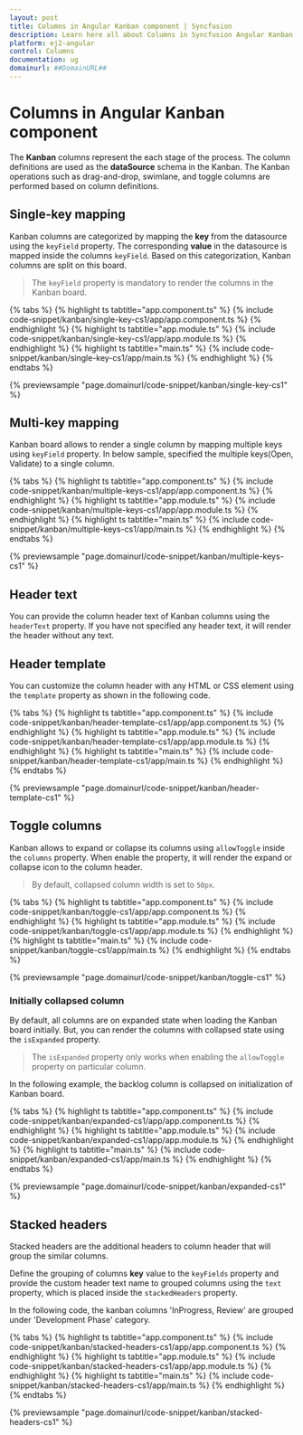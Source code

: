 ```yaml
---
layout: post
title: Columns in Angular Kanban component | Syncfusion
description: Learn here all about Columns in Syncfusion Angular Kanban component of Syncfusion Essential JS 2 and more.
platform: ej2-angular
control: Columns 
documentation: ug
domainurl: ##DomainURL##
---
```


# Columns in Angular Kanban component

The **Kanban** columns represent the each stage of the process. The column definitions are used as the **dataSource** schema in the Kanban. The Kanban operations such as drag-and-drop, swimlane, and toggle columns are performed based on column definitions.

## Single-key mapping

Kanban columns are categorized by mapping the **key** from the datasource using the `keyField` property. The corresponding **value** in the datasource is mapped inside the columns `keyField`.  Based on this categorization, Kanban columns are split on this board.

> The `keyField` property is mandatory to render the columns in the Kanban board.

{% tabs %}
{% highlight ts tabtitle="app.component.ts" %}
{% include code-snippet/kanban/single-key-cs1/app/app.component.ts %}
{% endhighlight %}
{% highlight ts tabtitle="app.module.ts" %}
{% include code-snippet/kanban/single-key-cs1/app/app.module.ts %}
{% endhighlight %}
{% highlight ts tabtitle="main.ts" %}
{% include code-snippet/kanban/single-key-cs1/app/main.ts %}
{% endhighlight %}
{% endtabs %}
  
{% previewsample "page.domainurl/code-snippet/kanban/single-key-cs1" %}

## Multi-key mapping

Kanban board allows to render a single column by mapping multiple keys using `keyField` property. In below sample, specified the multiple keys(Open, Validate) to a single column.

{% tabs %}
{% highlight ts tabtitle="app.component.ts" %}
{% include code-snippet/kanban/multiple-keys-cs1/app/app.component.ts %}
{% endhighlight %}
{% highlight ts tabtitle="app.module.ts" %}
{% include code-snippet/kanban/multiple-keys-cs1/app/app.module.ts %}
{% endhighlight %}
{% highlight ts tabtitle="main.ts" %}
{% include code-snippet/kanban/multiple-keys-cs1/app/main.ts %}
{% endhighlight %}
{% endtabs %}
  
{% previewsample "page.domainurl/code-snippet/kanban/multiple-keys-cs1" %}

## Header text

You can provide the column header text of Kanban columns using the `headerText` property. If you have not specified any header text, it will render the header without any text.

## Header template

You can customize the column header with any HTML or CSS element using the `template` property as shown in the following code.

{% tabs %}
{% highlight ts tabtitle="app.component.ts" %}
{% include code-snippet/kanban/header-template-cs1/app/app.component.ts %}
{% endhighlight %}
{% highlight ts tabtitle="app.module.ts" %}
{% include code-snippet/kanban/header-template-cs1/app/app.module.ts %}
{% endhighlight %}
{% highlight ts tabtitle="main.ts" %}
{% include code-snippet/kanban/header-template-cs1/app/main.ts %}
{% endhighlight %}
{% endtabs %}
  
{% previewsample "page.domainurl/code-snippet/kanban/header-template-cs1" %}

## Toggle columns

Kanban allows to expand or collapse its columns using `allowToggle` inside the `columns` property. When enable the property, it will render the expand or collapse icon to the column header.

> By default, collapsed column width is set to `50px`.

{% tabs %}
{% highlight ts tabtitle="app.component.ts" %}
{% include code-snippet/kanban/toggle-cs1/app/app.component.ts %}
{% endhighlight %}
{% highlight ts tabtitle="app.module.ts" %}
{% include code-snippet/kanban/toggle-cs1/app/app.module.ts %}
{% endhighlight %}
{% highlight ts tabtitle="main.ts" %}
{% include code-snippet/kanban/toggle-cs1/app/main.ts %}
{% endhighlight %}
{% endtabs %}
  
{% previewsample "page.domainurl/code-snippet/kanban/toggle-cs1" %}

### Initially collapsed column

By default, all columns are on expanded state when loading the Kanban board initially. But, you can render the columns with collapsed state using the `isExpanded` property.

>The `isExpanded` property only works when enabling the `allowToggle` property on particular column.

In the following example, the backlog column is collapsed on initialization of Kanban board.

{% tabs %}
{% highlight ts tabtitle="app.component.ts" %}
{% include code-snippet/kanban/expanded-cs1/app/app.component.ts %}
{% endhighlight %}
{% highlight ts tabtitle="app.module.ts" %}
{% include code-snippet/kanban/expanded-cs1/app/app.module.ts %}
{% endhighlight %}
{% highlight ts tabtitle="main.ts" %}
{% include code-snippet/kanban/expanded-cs1/app/main.ts %}
{% endhighlight %}
{% endtabs %}
  
{% previewsample "page.domainurl/code-snippet/kanban/expanded-cs1" %}

## Stacked headers

Stacked headers are the additional headers to column header that will group the similar columns.

Define the grouping of columns **key** value to the `keyFields` property and provide the custom header text name to grouped columns using the `text` property, which is placed inside the `stackedHeaders` property.

In the following code, the kanban columns 'InProgress, Review' are grouped under 'Development Phase' category.

{% tabs %}
{% highlight ts tabtitle="app.component.ts" %}
{% include code-snippet/kanban/stacked-headers-cs1/app/app.component.ts %}
{% endhighlight %}
{% highlight ts tabtitle="app.module.ts" %}
{% include code-snippet/kanban/stacked-headers-cs1/app/app.module.ts %}
{% endhighlight %}
{% highlight ts tabtitle="main.ts" %}
{% include code-snippet/kanban/stacked-headers-cs1/app/main.ts %}
{% endhighlight %}
{% endtabs %}
  
{% previewsample "page.domainurl/code-snippet/kanban/stacked-headers-cs1" %}
